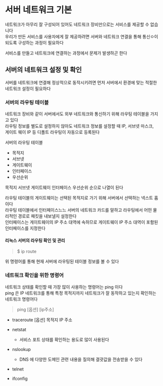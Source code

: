 # 서버 네트워크 기본
네트워크가 아무리 잘 구성되어 있어도 네트워크 장비만으로는 서비스를 제공할 수 없습니다 <br>
우리가 만든 서비스를 사용자에게 잘 제공하려면 서버와 네트워크 연결을 통해 통신ㅇ이 되도록 구성하는 과정이 필요하다 <br>

서비스를 만들고 네트워크에 연결하는 과정에서 문제가 발생하곤 한다 <br>

## 서버의 네트워크 설정 및 확인
서버를 네트워크에 연결해 정상적으로 동작시키려면 먼저 서버에서 환경에 맞는 적절한 네트워크 설정이 필요하다 <br>

### 서버의 라우팅 테이블
네트워크 장비와 같이 서버에서도 외부 네트워크와 통신하기 위해 라우팅 테이블을 가지고 있다 <br>
라우팅 정보를 별도로 설정하지 않아도 네트워크 정보를 설정할 때 IP, 서브넷 마스크, 게이트 웨이 IP 등 디폴트 라우팅이 자동으로 등록된다 <br>

서버의 라우팅 테이블
- 목적지
- 서브넷
- 게이트웨이
- 인터페이스
- 우선순위

목적지 서브넷 게이트웨이 인터페이스 우선순위 순으로 나열이 된다 <br>

라우팅 테이블의 게이트웨이는 선택된 목적지로 가기 위해 서버에서 선택하는 넥스트 홉이다 <br>
라우팅 테이블에서 인터페이스느느 서버의 네트워크 카드를 말하고 라우팅에서 어떤 물리적인 경로로 패킷을 내보낼지 설정한다 <br>
인터페이스는 게이트웨이의 IP 주소 대역에 속하므로 게이트웨이 IP 주소 대역이 포함된 인터페이스를 지정한다 <br>

#### 리눅스 서버의 라우팅 확인 및 관리
> $ ip route

위 명령어를 통해 현재 서버에 라우팅된 테이블 정보를 볼 수 있다 <br>

### 네트워크 확인을 위한 명령어
네트워크 상태를 확인할 때 가장 많이 사용하는 명령어는 ping 이다 <br>
ping 은 IP 네트워크를 통해 특정 목적지까지 네트워크가 잘 동작하고 있는지 확인하는 네트워크 명령어다 <br>
> ping [옵션] [ip주소]

- traceroute [옵션] 목적지 IP 주소

- netstat
  - 서비스 포트 상태를 확인하는 용도로 많이 사용된다 
- nslookup
  - DNS 에 다양한 도메인 관련 내용을 질의해 결괏값을 전송받을 수 있다
- telnet
- ifconfig